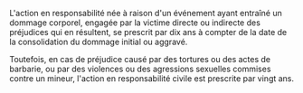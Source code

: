 L'action en responsabilité née à raison d'un événement ayant entraîné un dommage corporel, engagée par la victime directe ou indirecte des préjudices qui en résultent, se prescrit par dix ans à compter de la date de la consolidation du dommage initial ou aggravé.

Toutefois, en cas de préjudice causé par des tortures ou des actes de barbarie, ou par des violences ou des agressions sexuelles commises contre un mineur, l'action en responsabilité civile est prescrite par vingt ans.
